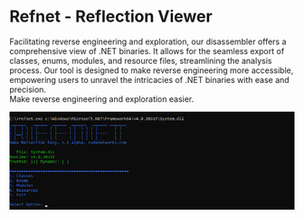# Refnet - Reflection Viewer
Facilitating reverse engineering and exploration, our disassembler offers a comprehensive view of .NET binaries. It allows for the seamless export of classes, enums, modules, and resource files, streamlining the analysis process. Our tool is designed to make reverse engineering more accessible, empowering users to unravel the intricacies of .NET binaries with ease and precision.
<br>
Make reverse engineering and exploration easier.

![PEReader](https://github.com/proxytype/refnet/blob/main/27.png)
